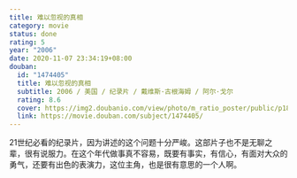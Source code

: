 ```yaml
---
title: 难以忽视的真相
category: movie
status: done
rating: 5
year: "2006"
date: 2020-11-07 23:34:19+08:00
douban:
  id: "1474405"
  title: 难以忽视的真相
  subtitle: 2006 / 美国 / 纪录片 / 戴维斯·古根海姆 / 阿尔·戈尔
  rating: 8.6
  cover: https://img2.doubanio.com/view/photo/m_ratio_poster/public/p1874208182.jpg
  link: https://movie.douban.com/subject/1474405/
---
```


21世纪必看的纪录片，因为讲述的这个问题十分严峻。这部片子也不是无聊之辈，很有说服力。在这个年代做事真不容易，既要有事实，有信心，有面对大众的勇气，还要有出色的表演力，这位主角，也是很有意思的一个人啊。
